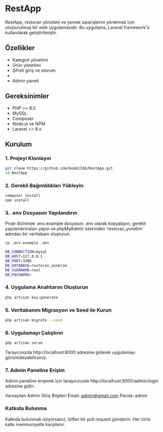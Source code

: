 # RestApp

RestApp, restoran yönetimi ve yemek siparişlerini yönetmek için oluşturulmuş bir web uygulamasıdır. Bu uygulama, Laravel framework'ü kullanılarak geliştirilmiştir.

## Özellikler

- Kategori yönetimi
- Ürün yönetimi
- Şifreli giriş ve oturum
- 
- Admin paneli

## Gereksinimler

- PHP >= 8.0
- MySQL
- Composer
- Node.js ve NPM
- Laravel >= 8.x

## Kurulum

### 1. Projeyi Klonlayın
```bash
git clone https://github.com/bomb1338/RestApp.git
cd RestApp
```


### 2. Gerekli Bağımlılıkları Yükleyin
```bash
composer install
npm install

```

### 3. .env Dosyasını Yapılandırın
Proje dizininde .env.example dosyasını .env olarak kopyalayın, gerekli yapılandırmaları yapın ve phpMyAdmin üzerinden 'restoran_yonetim' adından bir veritabanı oluşturun.
```bash
cp .env.example .env

DB_CONNECTION=mysql
DB_HOST=127.0.0.1
DB_PORT=3306
DB_DATABASE=restoran_yonetim
DB_USERNAME=root
DB_PASSWORD=
```
### 4. Uygulama Anahtarını Oluşturun
```bash
php artisan key:generate
```
### 5. Veritabanını Migrasyon ve Seed ile Kurun
```bash
php artisan migrate --seed
```
### 6. Uygulamayı Çalıştırın
```bash
php artisan serve
```
Tarayıcınızda http://localhost:8000 adresine giderek uygulamayı görüntüleyebilirsiniz.
### 7. Admin Paneline Erişim
Admin paneline erişmek için tarayıcınızda http://localhost:8000/admin/login adresine gidin.

Varsayılan Admin Giriş Bilgileri
Email: admin@gmail.com
Parola: admin

### Katkıda Bulunma
Katkıda bulunmak istiyorsanız, lütfen bir pull request gönderin. Her türlü katkı memnuniyetle karşılanır.
